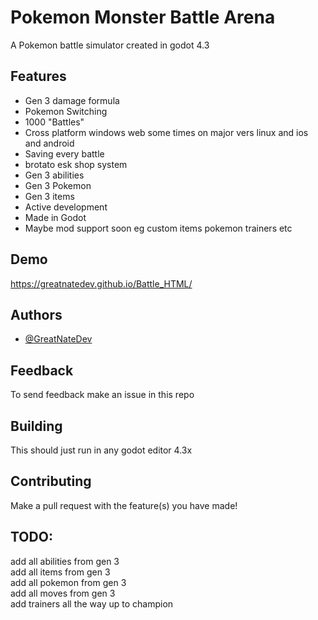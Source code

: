 
# Pokemon Monster Battle Arena

A Pokemon battle simulator created in godot 4.3



## Features

- Gen 3 damage formula
- Pokemon Switching
- 1000 "Battles"
- Cross platform windows web some times on major vers linux and ios and android
- Saving every battle
- brotato esk shop system
- Gen 3 abilities
- Gen 3 Pokemon
- Gen 3 items
- Active development
- Made in Godot
- Maybe mod support soon eg custom items pokemon trainers etc
## Demo
https://greatnatedev.github.io/Battle_HTML/
## Authors

- [@GreatNateDev](https://www.github.com/GreatNateDev)


## Feedback
To send feedback make an issue in this repo
## Building
This should just run in any godot editor 4.3x
## Contributing
Make a pull request with the feature(s) you have made!

## TODO:
add all abilities from gen 3\
add all items from gen 3\
add all pokemon from gen 3\
add all moves from gen 3\
add trainers all the way up to champion
